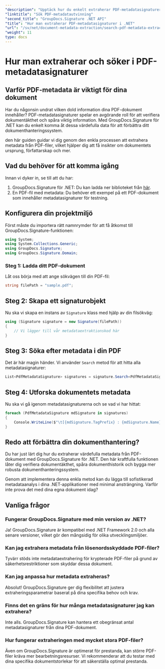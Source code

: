 ```yaml
---
"description": "Upptäck hur du enkelt extraherar PDF-metadatasignaturer med GroupDocs.Signature för .NET för att förbättra dokumentsäkerheten och informationshanteringen."
"linktitle": "Sök PDF-metadatautvinning"
"second_title": "GroupDocs.Signature .NET API"
"title": "Hur man extraherar PDF-metadatasignaturer i .NET"
"url": "/sv/net/document-metadata-extraction/search-pdf-metadata-extraction/"
"weight": 11
type: docs
---
```

# Hur man extraherar och söker i PDF-metadatasignaturer

## Varför PDF-metadata är viktigt för dina dokument

Har du någonsin undrat vilken dold information dina PDF-dokument innehåller? PDF-metadatasignaturer spelar en avgörande roll för att verifiera dokumentäkthet och spåra viktig information. Med GroupDocs.Signature för .NET kan du enkelt komma åt dessa värdefulla data för att förbättra ditt dokumenthanteringssystem.

den här guiden guidar vi dig genom den enkla processen att extrahera metadata från PDF-filer, vilket hjälper dig att få insikter om dokumentets ursprung, författarskap och mer.

## Vad du behöver för att komma igång

Innan vi dyker in, se till att du har:

1. GroupDocs.Signature för .NET: Du kan ladda ner biblioteket från [här](https://releases.groupdocs.com/signature/net/).
2. En PDF-fil med metadata: Du behöver ett exempel på ett PDF-dokument som innehåller metadatasignaturer för testning.

## Konfigurera din projektmiljö

Först måste du importera rätt namnrymder för att få åtkomst till GroupDocs.Signature-funktionen:

```csharp
using System;
using System.Collections.Generic;
using GroupDocs.Signature;
using GroupDocs.Signature.Domain;
```

### Steg 1: Ladda ditt PDF-dokument

Låt oss börja med att ange sökvägen till din PDF-fil:

```csharp
string filePath = "sample.pdf";
```

## Steg 2: Skapa ett signaturobjekt

Nu ska vi skapa en instans av `Signature` klass med hjälp av din filsökväg:

```csharp
using (Signature signature = new Signature(filePath))
{
    // Vi lägger till vår metadataextraktionskod här
}
```

## Steg 3: Söka efter metadata i din PDF

Det är här magin händer. Vi använder `Search` metod för att hitta alla metadatasignaturer:

```csharp
List<PdfMetadataSignature> signatures = signature.Search<PdfMetadataSignature>(SignatureType.Metadata);
```

## Steg 4: Utforska dokumentets metadata

Nu ska vi gå igenom metadatasignaturerna och se vad vi har hittat:

```csharp
foreach (PdfMetadataSignature mdSignature in signatures)
{
    Console.WriteLine($"\t[{mdSignature.TagPrefix} : {mdSignature.Name}] = {mdSignature.Value} ({mdSignature.Type})");
}
```

## Redo att förbättra din dokumenthantering?

Du har just lärt dig hur du extraherar värdefulla metadata från PDF-dokument med GroupDocs.Signature för .NET. Den här kraftfulla funktionen låter dig verifiera dokumentäkthet, spåra dokumenthistorik och bygga mer robusta dokumenthanteringssystem.

Genom att implementera denna enkla metod kan du lägga till sofistikerad metadataanalys i dina .NET-applikationer med minimal ansträngning. Varför inte prova det med dina egna dokument idag?

## Vanliga frågor

### Fungerar GroupDocs.Signature med min version av .NET?

Ja! GroupDocs.Signature är kompatibel med .NET Framework 2.0 och alla senare versioner, vilket gör den mångsidig för olika utvecklingsmiljöer.

### Kan jag extrahera metadata från lösenordsskyddade PDF-filer?

Tyvärr stöds inte metadataextrahering för krypterade PDF-filer på grund av säkerhetsrestriktioner som skyddar dessa dokument.

### Kan jag anpassa hur metadata extraheras?

Absolut! GroupDocs.Signature ger dig flexibilitet att justera extraheringsparametrar baserat på dina specifika behov och krav.

### Finns det en gräns för hur många metadatasignaturer jag kan extrahera?

Inte alls. GroupDocs.Signature kan hantera ett obegränsat antal metadatasignaturer från dina PDF-dokument.

### Hur fungerar extraheringen med mycket stora PDF-filer?

Även om GroupDocs.Signature är optimerat för prestanda, kan större PDF-filer kräva mer bearbetningsresurser. Vi rekommenderar att du testar med dina specifika dokumentstorlekar för att säkerställa optimal prestanda.